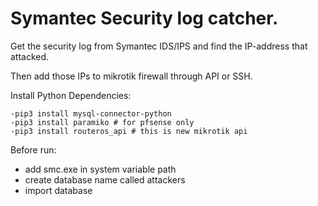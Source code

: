 # Symantec Security log catcher.

Get the security log from Symantec IDS/IPS and find the IP-address that attacked. 

Then add those IPs to mikrotik firewall through API or SSH.

Install Python Dependencies:

    -pip3 install mysql-connector-python
    -pip3 install paramiko # for pfsense only
    -pip3 install routeros_api # this is new mikrotik api


Before run:
- add smc.exe in system variable path
- create database name called attackers
- import database
